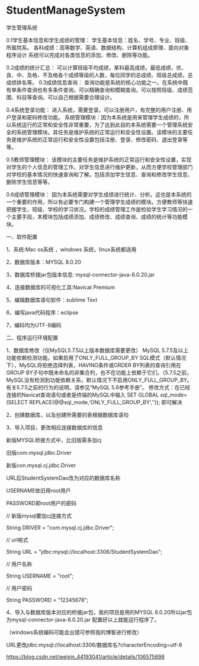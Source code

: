 # StudentManageSystem
学生管理系统

0.1学生基本信息和学生成绩的管理：
学生基本信息：姓名、学号、专业、班级、所属院系。
各科成绩：高等数学、英语、数据结构、计算机组成原理、面向对象程序设计
系统可以完成对各类信息的添加、修改、删除等功能。

0.2成绩的统计汇总：
可以计算班级平均成绩，某科最高成绩，最低成绩，优、良、中、及格、不及格各个成绩等级的人数，每位同学的总成绩、班级总成绩，总成绩排名等。
0.3成绩信息查询：
查询功能是系统的核心功能之一。在系统中既有单条件查询也有多条件查询，可以精确查询和模糊查询。可以按照班级、成绩范围、科目等查询。可以自己根据需要合理设计。

0.4系统登录功能：
进入系统，需要登录。可以注册用户，有完整的用户注册、用户登录和密码修改功能。
系统管理模块：因为本系统是用来管理学生成绩的，所以系统运行的正常和安全性非常重要，为了达到此目的本系统需要一个管理系统安全的系统管理模块。其任务是维护系统的正常运行和安全性设置。该模块的主要任务是维护系统的正常运行和安全性设置包括注册、登录、修改密码、退出登录等等。

0.5教师管理模块：
该模块的主要任务是维护系统的正常运行和安全性设置，实现对学生的个人信息的管理工作，对学生信息进行维护更新，从而方便学校管理部门对学校的基本情况的快速查询和了解。包括添加学生信息、查询和修改学生信息、删除学生信息等等。

0.6成绩管理模块：
因为本系统需要对学生成绩进行统计、分析。这也是本系统的一个重要的作用，所以有必要专门构建一个管理学生成绩的模块。方便教师等快速把握学生、班级、学校的学习状况。学校的成绩管理工作是检验学生学习情况的一个主要手段，本模块包括成绩添加、成绩修改、成绩查询、成绩的统计等功能模块。 


一、软件配置

1、系统:Mac os系统 ，windows 系统，linux系统都适用

2、数据库版本：MYSQL 8.0.20

3、数据库桥接jar包版本信息: mysql-connector-java-8.0.20.jar

4、连接数据库的可视化工具:Navicat Premium

5、编辑数据库语句软件：sublime Text

6、编写java代码程序：eclipse

7、编码均为UTF-8编码

二、程序运行环境配置

1、数据库修改（仅MySQL5.7.5以上版本数据库需要更改）
MySQL 5.7.5及以上功能依赖检测功能。如果启用了ONLY_FULL_GROUP_BY SQL模式（默认情况下），MySQL将拒绝选择列表，HAVING条件或ORDER BY列表的查询引用在GROUP BY子句中既未命名的非集合列，也不在功能上依赖于它们。（5.7.5之前，MySQL没有检测到功能依赖关系，默认情况下不启用ONLY_FULL_GROUP_BY。有关5.7.5之前的行为的说明，请参见“MySQL 5.6参考手册”。
修改方式：在已经连接的Navicat查询语句或者是终端的MySQL中输入
SET GLOBAL sql_mode=(SELECT REPLACE(@@sql_mode,‘ONLY_FULL_GROUP_BY’,’’));
即可解决

2、创建数据库，以及创建所需要的表根据数据库语句

3、导入项目，更改相应连接数据库的信息

新版MYSQL桥接方式中，比旧版需多加cj

旧版com.mysql.jdbc.Driver

新版con.mysql.cj.jdbc.Driver

URL后StudentSystemDao改为对应的数据库名称

USERNAME依旧用root用户

PASSWORD即root用户的密码

//	新版mysql要加cj连接方式

String DRIVER = "com.mysql.cj.jdbc.Driver";

//	url格式

String URL = "jdbc:mysql://localhost:3306/StudentSystemDao";

//	用户名称

String USERNAME = "root";

//  用户密码

String PASSWORD = "12345678";

4、导入与数据库版本对应的桥接jar包，我的项目是用的MYSQL 8.0.20所以jar包为mysql-connector-java-8.0.20.jar
配置好以上就能运行程序了。

（windows系统编码可能会出错可参照我的博客进行修改）

URL更改jdbc:mysql://localhost:3306/数据库名?characterEncoding=utf-8

https://blog.csdn.net/weixin_44193041/article/details/106575698
